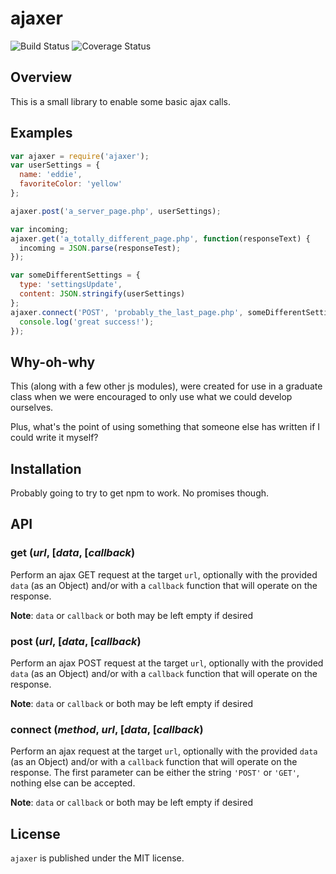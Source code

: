 # ajaxer

![Build Status](https://travis-ci.org/power-cosmic/ajaxer.svg?branch=master)
![Coverage Status](https://coveralls.io/repos/power-cosmic/ajaxer/badge.svg?branch=master&service=github)

## Overview

This is a small library to enable some basic ajax calls.

## Examples

```javascript
var ajaxer = require('ajaxer');
var userSettings = {
  name: 'eddie',
  favoriteColor: 'yellow'
};

ajaxer.post('a_server_page.php', userSettings);

var incoming;
ajaxer.get('a_totally_different_page.php', function(responseText) {
  incoming = JSON.parse(responseTest);
});

var someDifferentSettings = {
  type: 'settingsUpdate',
  content: JSON.stringify(userSettings)
};
ajaxer.connect('POST', 'probably_the_last_page.php', someDifferentSettings, function() {
  console.log('great success!');
});
```

## Why-oh-why

This (along with a few other js modules), were created for use in a graduate class when we were encouraged to only use what we could develop ourselves.

Plus, what's the point of using something that someone else has written if I could write it myself?

## Installation

Probably going to try to get npm to work. No promises though.

## API

### get (*url*, [*data*, [*callback*)

Perform an ajax GET request at the target `url`, optionally with the provided `data` (as an Object) and/or with a `callback` function that will operate on the response.

**Note**: `data` or `callback` or both may be left empty if desired

### post (*url*, [*data*, [*callback*)

Perform an ajax POST request at the target `url`, optionally with the provided `data` (as an Object) and/or with a `callback` function that will operate on the response.

**Note**: `data` or `callback` or both may be left empty if desired

### connect (*method*, *url*, [*data*, [*callback*)

Perform an ajax request at the target `url`, optionally with the provided `data` (as an Object) and/or with a `callback` function that will operate on the response. The first parameter can be either the string `'POST'` or `'GET'`, nothing else can be accepted.

**Note**: `data` or `callback` or both may be left empty if desired

## License

`ajaxer` is published under the MIT license.
